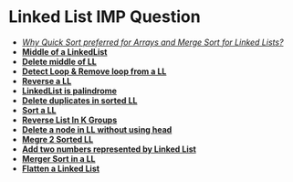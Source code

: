 # Linked List IMP Question 

- [*Why Quick Sort preferred for Arrays and Merge Sort for Linked Lists?*](https://www.geeksforgeeks.org/why-quick-sort-preferred-for-arrays-and-merge-sort-for-linked-lists/#:~:text=Quick%20Sort%20in%20its%20general,running%20time%20of%20the%20algorithm.)
- [**Middle of a LinkedList**](MiddleofLL.md)
- [**Delete middle of LL**](DeleteMiddleOfLL.md)
- [**Detect Loop & Remove loop from a LL**](DetectandRemove.md)
- [**Reverse a LL**](ReverseLLSoln.md)
- [**LinkedList is palindrome**](PalindromLL.md)
- [**Delete duplicates in sorted LL**](RemoveDuplicateFromLL.md)
- [**Sort a LL**](Sort0s1sand2s.md)
- [**Reverse List In K Groups**](LLReverseKGroups.md)
- [**Delete a node in LL without using head**](DeleteNodeNoHead.md)
- [**Megre 2 Sorted LL**](Merge2SortedLL.md)
- [**Add two numbers represented by Linked List**](Add2NumInLL.md)
- [**Merger Sort in a LL**](MergeSortLL.md)
- [**Flatten a Linked List**](FlattenLL.mD)
<!-- - [**Delete the whole LL**]() -->
<!-- - [**Separate even and odd nodes in a LL**]() -->
<!-- - [**The intersection point of two LL**]() -->